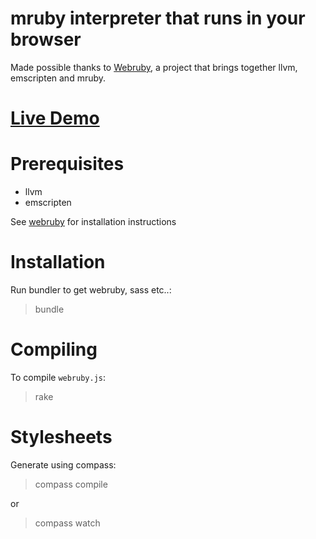 # mruby interpreter that runs in your browser

Made possible thanks to [Webruby](https://github.com/xxuejie/webruby), a project that brings together llvm, emscripten and mruby.

# [Live Demo](http://joshnuss.github.io/mruby-web-irb)

# Prerequisites

- llvm
- emscripten

See [webruby](https://github.com/xxuejie/webruby) for installation instructions

# Installation

Run bundler to get webruby, sass etc..:

  > bundle

# Compiling

To compile `webruby.js`:

  > rake

# Stylesheets

Generate using compass:

  > compass compile

or

  > compass watch
